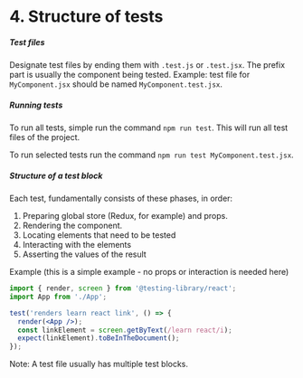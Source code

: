 # 4. Structure of tests

##### Test files
Designate test files by ending them with `.test.js` or `.test.jsx`. The prefix part is usually the component being tested.
Example: test file for `MyComponent.jsx` should be named `MyComponent.test.jsx`.

##### Running tests
To run all tests, simple run the command `npm run test`. This will run all test files of the project.

To run selected tests run the command `npm run test MyComponent.test.jsx`.

##### Structure of a test block
Each test, fundamentally consists of these phases, in order:
1. Preparing global store (Redux, for example) and props.
2. Rendering the component.
3. Locating elements that need to be tested
4. Interacting with the elements
5. Asserting the values of the result

Example (this is a simple example - no props or interaction is needed here)
```jsx
import { render, screen } from '@testing-library/react';
import App from './App';

test('renders learn react link', () => {
  render(<App />);
  const linkElement = screen.getByText(/learn react/i);
  expect(linkElement).toBeInTheDocument();
});
```

Note: A test file usually has multiple test blocks.